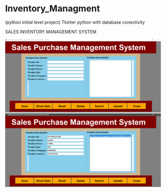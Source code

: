 # Inventory_Managment
(python initial level project) Tkinter python with database conectivity

SALES INVENTORY MANAGEMENT SYSTEM

![Alt text](https://github.com/MrMuzik1/Inventory_Managment/blob/main/image/screenshot_1.png?raw=true)
![Alt text](https://github.com/MrMuzik1/Inventory_Managment/blob/main/image/screenshot_2.png?raw=true)
